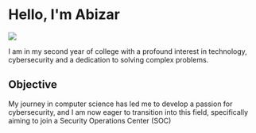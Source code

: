 # Hello, I'm Abizar
<a href="https://www.linkedin.com/in/abizar-chawala-a9829528a/"><img src="https://img.shields.io/badge/-LinkedIn-0072b1?&style=for-the-badge&logo=linkedin&logoColor=white" /></a>

I am in my second year of college with a profound interest in technology, cybersecurity and a dedication to solving complex problems.

## Objective

My journey in computer science has led me to develop a passion for cybersecurity, and I am now eager to transition into this field, specifically aiming to join a Security Operations Center (SOC)
